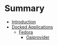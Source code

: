 # Summary

* [Introduction](README.md)
* [Docked Applications](dockedapplications_md.md)
   * [Fedora](fedora.md)
       * [Oaiprovider](oaiprovider.md)

